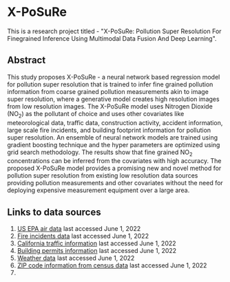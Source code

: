 # X-PoSuRe
This is a research project titled - "X-PoSuRe: Pollution Super Resolution For Finegrained Inference Using Multimodal Data Fusion And Deep Learning". 
## Abstract
This study proposes X-PoSuRe - a neural network based regression model for pollution super resolution that is trained to infer fine grained pollution information from coarse grained pollution measurements akin to image super resolution, where a generative model creates high resolution images from low resolution images. The X-PoSuRe model uses Nitrogen Dioxide (NO<sub>2</sub>) as the pollutant of choice and uses other covariates like meteorological data, traffic data, construction activity, accident information, large scale fire incidents, and building footprint information for pollution super resolution. An ensemble of neural network models are trained using gradient boosting technique and the hyper parameters are optimized using grid search methodology. The results show that fine grained NO<sub>2</sub> concentrations can be inferred from the covariates with high accuracy. The proposed X-PoSuRe model provides a promising new and novel method for pollution super resolution from existing low resolution data sources providing pollution measurements and other covariates without the need for deploying expensive measurement equipment over a large area.
## Links to data sources
1. [US EPA air data](https://aqs.epa.gov/aqsweb/airdata/download_files.html#Meta,https://aqs.epa.gov/aqsweb/airdata/download_files.html#Raw) last accessed June 1, 2022
2. [Fire incidents data](https://data.sfgov.org/widgets/nuek-vuh3) last accessed June 1, 2022
3. [California traffic information](https://pems.dot.ca.gov/?dnode=Clearinghouse&type=station_5min&district_id=12&submit=Submit) last accessed June 1, 2022
4. [Building permits information](https://data.sfgov.org/widgets/i98e-djp9,https://data.lacity.org/A-Prosperous-City/Building-Permits/nbyu-2ha9) last accessed June 1, 2022
5. [Weather data](http://weatherapi.com/) last accessed June 1, 2022
6. [ZIP code information from census data](https://catalog.data.gov/dataset/tiger-line-shapefile-2019-2010-nation-u-s-2010-census-5-digit-zip-code-tabulation-area-zcta5-na) last accessed June 1, 2022
7. 
